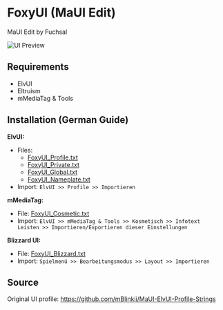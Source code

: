 # FoxyUI (MaUI Edit)
MaUI Edit by Fuchsal

![UI Preview](https://github.com/user-attachments/assets/fa0d386b-a4c2-4733-803b-82e363ae74f6)

## Requirements
- ElvUI
- Eltruism
- mMediaTag & Tools

## Installation (German Guide)
**ElvUI:**
- Files:
  - [FoxyUI_Profile.txt](https://github.com/winklermi/FoxyUI/blob/6be7cc98bf83e4de06f0028e8346caa9af06f710/FoxyUI%20%5B1.0%5D/FoxyUI_Profile.txt)
  - [FoxyUI_Private.txt](https://github.com/winklermi/FoxyUI/blob/6be7cc98bf83e4de06f0028e8346caa9af06f710/FoxyUI%20%5B1.0%5D/FoxyUI_Private.txt)
  - [FoxyUI_Global.txt](https://github.com/winklermi/FoxyUI/blob/6be7cc98bf83e4de06f0028e8346caa9af06f710/FoxyUI%20%5B1.0%5D/FoxyUI_Global.txt)
  - [FoxyUI_Nameplate.txt](https://github.com/winklermi/FoxyUI/blob/6be7cc98bf83e4de06f0028e8346caa9af06f710/FoxyUI%20%5B1.0%5D/FoxyUI_Nameplate.txt)
- Import: ```ElvUI >> Profile >> Importieren```

**mMediaTag:**
- File: [FoxyUI_Cosmetic.txt](https://github.com/winklermi/FoxyUI/blob/6be7cc98bf83e4de06f0028e8346caa9af06f710/FoxyUI%20%5B1.0%5D/FoxyUI_Cosmetic.txt)
- Import: ```ElvUI >> mMediaTag & Tools >> Kosmetisch >> Infotext Leisten >> Importieren/Exportieren dieser Einstellungen```

**Blizzard UI:**
- File: [FoxyUI_Blizzard.txt](https://github.com/winklermi/FoxyUI/blob/6be7cc98bf83e4de06f0028e8346caa9af06f710/FoxyUI%20%5B1.0%5D/FoxyUI_Blizzard.txt)
- Import: ```Spielmenü >> Bearbeitungsmodus >> Layout >> Importieren```

## Source
Original UI profile: https://github.com/mBlinkii/MaUI-ElvUI-Profile-Strings
